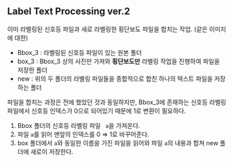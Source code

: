 ## Label Text Processing ver.2
이미 라벨링된 신호등 파일과 새로 라벨링한 횡단보도 파일을 합치는 작업.
(같은 이미지에 대한)

- Bbox_3 : 라벨링된 신호등 파일이 있는 원본 폴더
- box_3 : Bbox_3 상의 사진만 가져와 **횡단보도만** 라벨링 작업을 진행하여 파일을 저장한 폴더
- new : 위의 두 폴더의 라벨링 파일들을 종합적으로 합친 하나의 텍스트 파일을 저장하는 폴더

파일을 합치는 과정은 전에 했었던 것과 동일하지만,
Bbox_3에 존재하는 신호등 라벨링 파일에서 신호등 인덱스가 0으로 되어있기 때문에 1로 변환이 필요하다.

1. Bbox 폴더의 신호등 라벨링 파일 `` a``을 가져온다.
2. 파일 ``a``를 읽어 맨앞의 인덱스를 0 ⇒ 1로 바꾸어준다.
3. box 폴더에서 ``a``와 동일한 이름을 가진 파일을 읽어와 파일 ``a``의 내용과 합쳐 new 폴더에 새로이 저장한다.